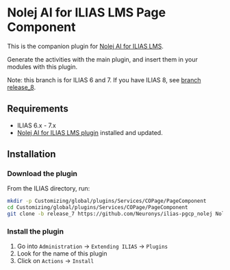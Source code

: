 # Nolej AI for ILIAS LMS Page Component
This is the companion plugin for [Nolej AI for ILIAS LMS](https://github.com/Neuronys/ilias-robj_nolej).

Generate the activities with the main plugin, and insert them in your modules with this plugin.

Note: this branch is for ILIAS 6 and 7. If you have ILIAS 8,
see [branch release_8](https://github.com/Neuronys/ilias-pgcp_nolej/tree/release_8).

## Requirements

* ILIAS 6.x - 7.x
* [Nolej AI for ILIAS LMS plugin](https://github.com/Neuronys/ilias-robj_nolej) installed and updated.

## Installation

### Download the plugin

From the ILIAS directory, run:

```sh
mkdir -p Customizing/global/plugins/Services/COPage/PageComponent
cd Customizing/global/plugins/Services/COPage/PageComponent
git clone -b release_7 https://github.com/Neuronys/ilias-pgcp_nolej NolejPageComponent
```

### Install the plugin

1. Go into `Administration` -> `Extending ILIAS` -> `Plugins`
2. Look for the name of this plugin
3. Click on `Actions` -> `Install`
